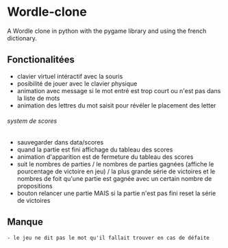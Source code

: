 # Wordle-clone

A Wordle clone in python with the pygame library and using the french dictionary.

## Fonctionalitées 
  - clavier virtuel intéractif avec la souris
  - posibilité de jouer avec le clavier physique 
  - animation avec message si le mot entré est trop court ou n'est pas dans la liste de mots 
  - animation des lettres du mot saisit pour révéler le placement des letter 
###### system de scores 
  - sauvegarder dans data/scores
  - quand la partie est fini affichage du tableau des scores 
  - animation d'apparition est de fermeture du tableau des scores
  - suit le nombres de parties / le nombres de parties gagnées (affiche le pourcentage de victoire en jeu) / la plus grande série de victoires 
    et le nombres de foit qu'une partie est gagnée avec un certain nombre de propositions 
  - bouton relancer une partie MAIS si la partie n'est pas fini reset la série de victoires 

## Manque
    - le jeu ne dit pas le mot qu'il fallait trouver en cas de défaite
